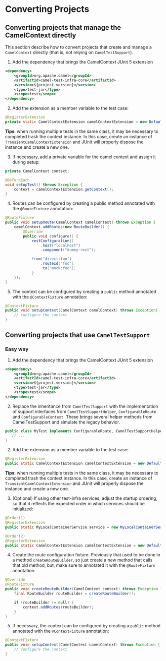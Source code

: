 # Converting Projects

## Converting projects that manage the CamelContext directly

This section describe how to convert projects that create and manage a `CamelContext` directly (that is, not relying on `CamelTestSupport`).

1. Add the dependency that brings the CamelContext JUnit 5 extension

```xml
<dependency>
    <groupId>org.apache.camel</groupId>
    <artifactId>camel-test-infra-core</artifactId>
    <version>${project.version}</version>
    <type>test-jar</type>
    <scope>test</scope>
</dependency>
```

2. Add the extension as a member variable to the test case:

```java
@RegisterExtension
private static CamelContextExtension camelContextExtension = new DefaultCamelContextExtension();
```

**Tips**: when running multiple tests in the same class, it may be necessary to completed trash the context instance. In this case, create an instance of `TransientCamelContextExtension` and JUnit will properly dispose the instance and create a new one. 


3. If necessary, add a private variable for the camel context and assign it during setup:

```java
private CamelContext context;

@BeforeEach
void setupTest() throws Exception {
    context = camelContextExtension.getContext();
}
```

4. Routes can be configured by creating a public method annotated with the `@RouteFixture` annotation:

```java
@RouteFixture
public void setupRoute(CamelContext camelContext) throws Exception {
    camelContext.addRoutes(new RouteBuilder() {
        @Override
        public void configure() {
            restConfiguration()
                .host("localhost")
                .component("dummy-rest");

            from("direct:foo")
                .routeId("foo")
                .to("mock:foo");
        	}
   	});
}
```

5. The context can be configured by creating a `public` method annotated with the `@ContextFixture` annotation: 

```java
@ContextFixture
public void setupContext(CamelContext camelContext) throws Exception{
    // configure the context
}
```


## Converting projects that use `CamelTestSupport`

### Easy way

1. Add the dependency that brings the CamelContext JUnit 5 extension

```xml
<dependency>
    <groupId>org.apache.camel</groupId>
    <artifactId>camel-test-infra-core</artifactId>
    <version>${project.version}</version>
    <type>test-jar</type>
    <scope>test</scope>
</dependency>
```

2. Replace the inheritance from `CamelTestSupport` with the implementation of support interfaces from `CamelTestSupportHelper`, `ConfigurableRoute` and `ConfigurableContext`. These brings several helper methods from CamelTestSupport and simulate the legacy behavior. 

```java
public class MyTest implements ConfigurableRoute, CamelTestSupportHelper {
   // ...
}
```

2. Add the extension as a member variable to the test case:

```java
@RegisterExtension
public static CamelContextExtension camelContextExtension = new DefaultCamelContextExtension();
```

**Tips**: when running multiple tests in the same class, it may be necessary to completed trash the context instance. In this case, create an instance of `TransientCamelContextExtension` and JUnit will properly dispose the instance and create a new one.

3. (Optional) If using other test-infra services, adjust the startup ordering, so that it reflects the expected order in which services should be initialized: 

```java
@Order(1)
@RegisterExtension
public static MyLocalContainerService service = new MyLocalContainerService();

@Order(2)
@RegisterExtension
public static CamelContextExtension camelContextExtension = new DefaultCamelContextExtension();
```


4. Create the route configuration fixture. Previously that used to be done in a method `createRouteBuilder`, so just create a new method that calls that old method, but, make sure to annotated it with the `@RouteFixture` annotation: 

```java
@Override
@RouteFixture
public void createRouteBuilder(CamelContext context) throws Exception {
    final RouteBuilder routeBuilder = createRouteBuilder();

    if (routeBuilder != null) {
        context.addRoutes(routeBuilder);
    }
}
```

5. If necessary, the context can be configured by creating a `public` method annotated with the `@ContextFixture` annotation:

```java
@ContextFixture
public void setupContext(CamelContext camelContext) throws Exception {
    // configure the context
}
```
